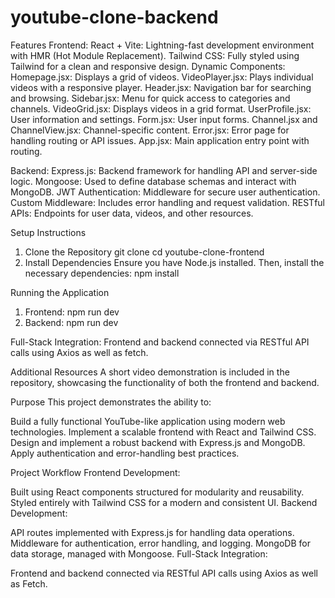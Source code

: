 # youtube-clone-backend

Features
Frontend:
React + Vite: Lightning-fast development environment with HMR (Hot Module Replacement).
Tailwind CSS: Fully styled using Tailwind for a clean and responsive design.
Dynamic Components:
Homepage.jsx: Displays a grid of videos.
VideoPlayer.jsx: Plays individual videos with a responsive player.
Header.jsx: Navigation bar for searching and browsing.
Sidebar.jsx: Menu for quick access to categories and channels.
VideoGrid.jsx: Displays videos in a grid format.
UserProfile.jsx: User information and settings.
Form.jsx: User input forms.
Channel.jsx and ChannelView.jsx: Channel-specific content.
Error.jsx: Error page for handling routing or API issues.
App.jsx: Main application entry point with routing.

Backend:
Express.js: Backend framework for handling API and server-side logic.
Mongoose: Used to define database schemas and interact with MongoDB.
JWT Authentication: Middleware for secure user authentication.
Custom Middleware: Includes error handling and request validation.
RESTful APIs: Endpoints for user data, videos, and other resources.

Setup Instructions

1. Clone the Repository
   git clone <repository-url>
   cd youtube-clone-frontend
2. Install Dependencies
   Ensure you have Node.js installed. Then, install the necessary dependencies:
   npm install

Running the Application

1. Frontend:
   npm run dev
2. Backend:
   npm run dev

Full-Stack Integration:
Frontend and backend connected via RESTful API calls using Axios as well as fetch.

Additional Resources
A short video demonstration is included in the repository, showcasing the functionality of both the frontend and backend.

Purpose
This project demonstrates the ability to:

Build a fully functional YouTube-like application using modern web technologies.
Implement a scalable frontend with React and Tailwind CSS.
Design and implement a robust backend with Express.js and MongoDB.
Apply authentication and error-handling best practices.

Project Workflow
Frontend Development:

Built using React components structured for modularity and reusability.
Styled entirely with Tailwind CSS for a modern and consistent UI.
Backend Development:

API routes implemented with Express.js for handling data operations.
Middleware for authentication, error handling, and logging.
MongoDB for data storage, managed with Mongoose.
Full-Stack Integration:

Frontend and backend connected via RESTful API calls using Axios as well as Fetch.
